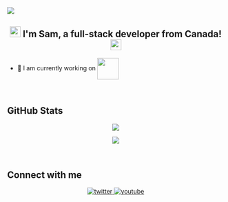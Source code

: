 <div align="left">
<img src="https://komarev.com/ghpvc/?username=qillor&&style=flat-square" align="center" />
</div>  

## <div align="center"> <img src="https://avatars.githubusercontent.com/u/109926582?s=64&v=4" height="25" width="25"/> I'm Sam, a full-stack developer from Canada! <img src="https://avatars.githubusercontent.com/u/109926582?s=64&v=4" height="25" width="25"/></div>  
  

- 🔭 I am currently working on [<img src="https://cdn.discordapp.com/attachments/1001022133188706304/1001022248389464104/LogoTransparent.png" align="center" height="50" width="50" />](https://discord.gg/cj9Ukkceet)  
  


  

<br/>  


## GitHub Stats  
<p align="center">
  <img src="https://github-readme-stats.vercel.app/api?username=qillor&show_icons=true&theme=tokyonight&line_height=27">
</p>

<p align="center">
 <img src="https://github-readme-streak-stats.herokuapp.com/?user=qillor&show_icons=true&locale=en&layout=compact&theme=tokyonight&line_height=0" />
</p> 

<br/>  

## Connect with me  
<div align="center">

<a href="https://twitter.com/qillor1" target="_blank">
<img src=https://img.shields.io/badge/twitter-%2300acee.svg?&style=for-the-badge&logo=twitter&logoColor=white alt=twitter style="margin-bottom: 5px;" />
</a>
<a href="https://www.youtube.com/user/qillorr" target="_blank">
<img src=https://img.shields.io/badge/youtube-%23EE4831.svg?&style=for-the-badge&logo=youtube&logoColor=white alt=youtube style="margin-bottom: 5px;" />
</a>  
</div>  
